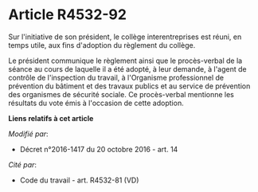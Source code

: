 # Article R4532-92

Sur l'initiative de son président, le collège interentreprises est réuni, en temps utile, aux fins d'adoption du règlement du
collège.

Le président communique le règlement ainsi que le procès-verbal de la séance au cours de laquelle il a été adopté, à leur
demande, à l'agent de contrôle de l'inspection du travail, à l'Organisme professionnel de prévention du bâtiment et des
travaux publics et au service de prévention des organismes de sécurité sociale. Ce procès-verbal mentionne les résultats du
vote émis à l'occasion de cette adoption.

**Liens relatifs à cet article**

_Modifié par_:

  - Décret n°2016-1417 du 20 octobre 2016 - art. 14

_Cité par_:

  - Code du travail - art. R4532-81 (VD)
